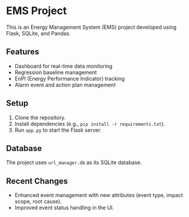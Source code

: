 # EMS Project

This is an Energy Management System (EMS) project developed using Flask, SQLite, and Pandas.

## Features
- Dashboard for real-time data monitoring
- Regression baseline management
- EnPI (Energy Performance Indicator) tracking
- Alarm event and action plan management

## Setup
1. Clone the repository.
2. Install dependencies (e.g., `pip install -r requirements.txt`).
3. Run `app.py` to start the Flask server.

## Database
The project uses `url_manager.db` as its SQLite database.

## Recent Changes
- Enhanced event management with new attributes (event type, impact scope, root cause).
- Improved event status handling in the UI.
